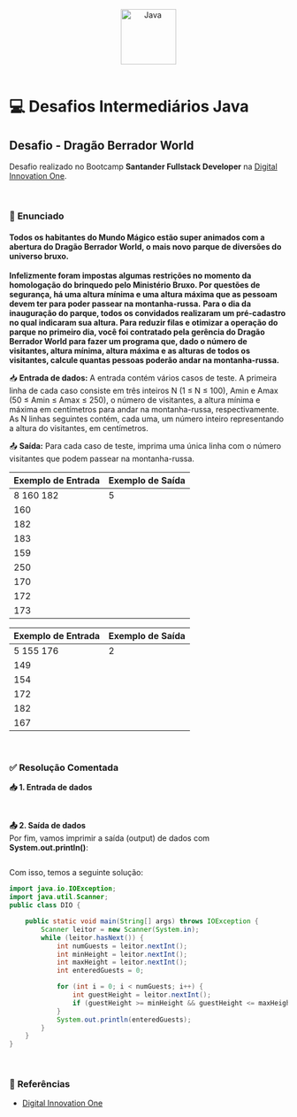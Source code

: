<div align="center">
  <img alt="Java" height="100" src="https://raw.githubusercontent.com/FortAwesome/Font-Awesome/6.x/svgs/brands/java.svg">
</div>

<br>

# 💻 Desafios Intermediários Java

## Desafio - Dragão Berrador World
Desafio realizado no Bootcamp **Santander Fullstack Developer** na [Digital Innovation One](https://www.dio.me/).

<br>

### 📝 **Enunciado**
#### **Todos os habitantes do Mundo Mágico estão super animados com a abertura do Dragão Berrador World, o mais novo parque de diversões do universo bruxo.**
**Infelizmente foram impostas algumas restrições no momento da homologação do brinquedo pelo Ministério Bruxo. Por questões de segurança, há uma altura mínima e uma altura máxima que as pessoam devem ter para poder passear na montanha-russa.**
**Para o dia da inauguração do parque, todos os convidados realizaram um pré-cadastro no qual indicaram sua altura. Para reduzir filas e otimizar a operação do parque no primeiro dia, você foi contratado pela gerência do Dragão Berrador World para fazer um programa que, dado o número de visitantes, altura mínima, altura máxima e as alturas de todos os visitantes, calcule quantas pessoas poderão andar na montanha-russa.**

📥 **Entrada de dados:** A entrada contém vários casos de teste. A primeira linha de cada caso consiste em três inteiros N (1 ≤ N ≤ 100), Amin e Amax (50 ≤ Amin ≤ Amax ≤ 250), o número de visitantes, a altura mínima e máxima em centímetros para andar na montanha-russa, respectivamente.
As N linhas seguintes contém, cada uma, um número inteiro representando a altura do visitantes, em centímetros.

📤 **Saída:** Para cada caso de teste, imprima uma única linha com o número visitantes que podem passear na montanha-russa.

Exemplo de Entrada          | Exemplo de Saída
--------------------------- | ---------------------------
8 160 182                   | 5
160               	        | 
182            		          | 
183            		          | 
159            		          | 
250            		          | 
170            		          | 
172            		          | 
173            		          | 

Exemplo de Entrada          | Exemplo de Saída
--------------------------- | ---------------------------
5 155 176                   | 2
149              	          | 
154            		          | 
172            		          | 
182            		          | 
167            		          | 

<br>

### ✅ **Resolução Comentada**

**📥 1. Entrada de dados**<br>

<br>

**📤 2. Saída de dados**<br>
Por fim, vamos imprimir a saída (output) de dados com **System.out.println()**:
```java

```

Com isso, temos a seguinte solução:
```java
import java.io.IOException;
import java.util.Scanner;
public class DIO {

	public static void main(String[] args) throws IOException {
		Scanner leitor = new Scanner(System.in);
		while (leitor.hasNext()) {
			int numGuests = leitor.nextInt();
			int minHeight = leitor.nextInt();
			int maxHeight = leitor.nextInt();
			int enteredGuests = 0;

			for (int i = 0; i < numGuests; i++) {
				int guestHeight = leitor.nextInt();
				if (guestHeight >= minHeight && guestHeight <= maxHeight) enteredGuests++;
			}
			System.out.println(enteredGuests);
		}
	}
}
```

<br>

### 🔎 **Referências**
- [Digital Innovation One](https://www.dio.me/)

<br>
